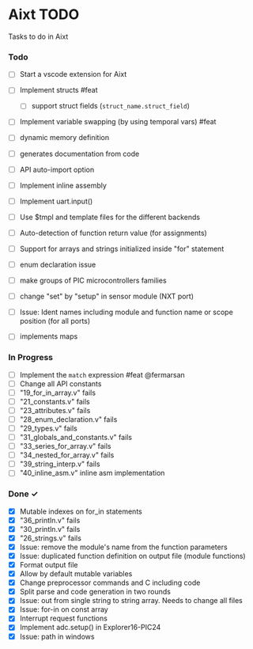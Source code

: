 # Aixt TODO

Tasks to do in Aixt 


### Todo

- [ ] Start a vscode extension for Aixt
- [ ] Implement structs #feat
    - [ ] support struct fields (`struct_name.struct_field`)
- [ ] Implement variable swapping (by using temporal vars) #feat
- [ ] dynamic memory definition
- [ ] generates documentation from code
- [ ] API auto-import option
- [ ] Implement inline assembly
- [ ] Implement uart.input()
- [ ] Use $tmpl and template files for the different backends 
- [ ] Auto-detection of function return value (for assignments)
- [ ] Support for arrays and strings initialized inside "for" statement
- [ ] enum declaration issue
- [ ] make groups of PIC microcontrollers families 
- [ ] change "set" by "setup" in sensor module (NXT port)
- [ ] Issue: Ident names including module and function name or scope position (for all ports)
- [ ] implements maps


### In Progress

- [ ] Implement the `match` expression #feat @fermarsan
- [ ] Change all API constants
- [ ] "19_for_in_array.v" fails
- [ ] "21_constants.v" fails
- [ ] "23_attributes.v" fails
- [ ] "28_enum_declaration.v" fails
- [ ] "29_types.v" fails
- [ ] "31_globals_and_constants.v" fails 
- [ ] "33_series_for_array.v" fails
- [ ] "34_nested_for_array.v" fails
- [ ] "39_string_interp.v" fails
- [ ] "40_inline_asm.v" inline asm implementation

### Done ✓

- [x] Mutable indexes on for_in statements
- [x] "36_println.v" fails
- [x] "30_println.v" fails
- [x] "26_strings.v" fails
- [x] Issue: remove the module's name from the function parameters
- [x] Issue: duplicated function definition on output file (module functions)
- [x] Format output file
- [x] Allow by default mutable variables
- [x] Change preprocessor commands and C including code
- [x] Split parse and code generation in two rounds
- [x] Issue: out from single string to string array. Needs to change all files
- [x] Issue: for-in on const array
- [x] Interrupt request functions
- [x] Implement adc.setup() in Explorer16-PIC24
- [x] Issue: path in windows
